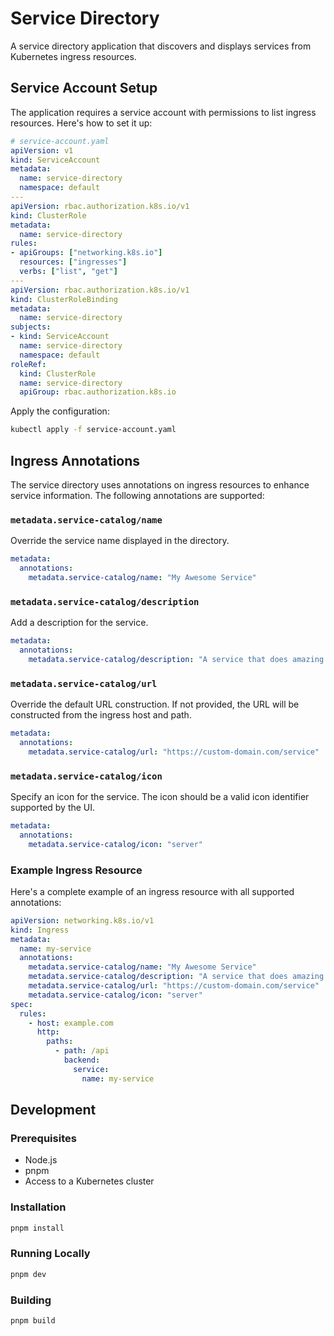 # Service Directory

A service directory application that discovers and displays services from Kubernetes ingress resources.

## Service Account Setup

The application requires a service account with permissions to list ingress resources. Here's how to set it up:

```yaml
# service-account.yaml
apiVersion: v1
kind: ServiceAccount
metadata:
  name: service-directory
  namespace: default
---
apiVersion: rbac.authorization.k8s.io/v1
kind: ClusterRole
metadata:
  name: service-directory
rules:
- apiGroups: ["networking.k8s.io"]
  resources: ["ingresses"]
  verbs: ["list", "get"]
---
apiVersion: rbac.authorization.k8s.io/v1
kind: ClusterRoleBinding
metadata:
  name: service-directory
subjects:
- kind: ServiceAccount
  name: service-directory
  namespace: default
roleRef:
  kind: ClusterRole
  name: service-directory
  apiGroup: rbac.authorization.k8s.io
```

Apply the configuration:
```bash
kubectl apply -f service-account.yaml
```

## Ingress Annotations

The service directory uses annotations on ingress resources to enhance service information. The following annotations are supported:

### `metadata.service-catalog/name`
Override the service name displayed in the directory.
```yaml
metadata:
  annotations:
    metadata.service-catalog/name: "My Awesome Service"
```

### `metadata.service-catalog/description`
Add a description for the service.
```yaml
metadata:
  annotations:
    metadata.service-catalog/description: "A service that does amazing things"
```

### `metadata.service-catalog/url`
Override the default URL construction. If not provided, the URL will be constructed from the ingress host and path.
```yaml
metadata:
  annotations:
    metadata.service-catalog/url: "https://custom-domain.com/service"
```

### `metadata.service-catalog/icon`
Specify an icon for the service. The icon should be a valid icon identifier supported by the UI.
```yaml
metadata:
  annotations:
    metadata.service-catalog/icon: "server"
```

### Example Ingress Resource

Here's a complete example of an ingress resource with all supported annotations:

```yaml
apiVersion: networking.k8s.io/v1
kind: Ingress
metadata:
  name: my-service
  annotations:
    metadata.service-catalog/name: "My Awesome Service"
    metadata.service-catalog/description: "A service that does amazing things"
    metadata.service-catalog/url: "https://custom-domain.com/service"
    metadata.service-catalog/icon: "server"
spec:
  rules:
    - host: example.com
      http:
        paths:
          - path: /api
            backend:
              service:
                name: my-service
```

## Development

### Prerequisites
- Node.js
- pnpm
- Access to a Kubernetes cluster

### Installation
```bash
pnpm install
```

### Running Locally
```bash
pnpm dev
```

### Building
```bash
pnpm build
``` 